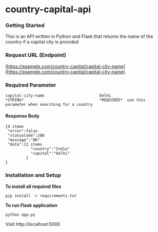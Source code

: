 # country-capital-api

### Getting Started

 This is an API written in Python and Flask that returns the name of the country if a capital city is provided
 
### Request URL (Endpoint)
 
[https://example.com/country-capital/capital-city-name](https://example.com/country-capital/capital-city-name)
  
### Required Parameter

 ```
 capital-city-name                        Delhi
 *STRING*                                 *REQUIRED*  use this parameter when searching for a country
 ```
 
#### Response Body
 
 ```
{4 items
  "error":false
  "statusCode":200
  "message":"OK"
  "data":{2 items
            "country":"India"
            "capital":"Delhi"
          }
}
 ```
 
 ### Installation and Setup
 
 **To install all required files**
 
 ``` pip install -r requirements.txt ```

**To run Flask application**

``` python app.py ```

Visit http://localhost:5000

